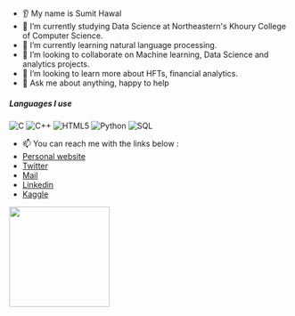 
* 👂 My name is Sumit Hawal
* 🔭 I’m currently studying Data Science at Northeastern's Khoury College of Computer Science.  
* 🌱 I’m currently learning natural language processing.
* 🤝 I’m looking to collaborate on Machine learning, Data Science and analytics projects.
* 🤔 I’m looking to learn more about HFTs, financial analytics.
* :speech_balloon: Ask me about anything, happy to help





##### Languages I use

![C](https://img.shields.io/badge/-C-000000?style=flat&logo=c)
![C++](https://img.shields.io/badge/-C++-000000?style=flat&logo=c%2B%2B)
![HTML5](https://img.shields.io/badge/-HTML5-000000?style=flat&logo=html5)
![Python](https://img.shields.io/badge/-Python-000000?style=flat&logo=python)
![SQL](https://img.shields.io/badge/-SQL-000000?style=flat&logo=postgresql)




- :mailbox: You can reach me with the links below :
-  [Personal website](https://github.com/sumithawal/sumit_hawal_portfolio.github.io)
-  [Twitter](https://twitter.com/Sumit_Hawal7)
-  [Mail](smeethawal@gmail.com)
-  [Linkedin](https://www.linkedin.com/in/sumit-hawal-1189b920b/) 
-  [Kaggle](https://www.kaggle.com/sumithawal)

<a href="https://github.com/AVS1508">
  <img height="180em" src="https://github-readme-stats.vercel.app/api?username=sumithawal&theme=buefy&show_icons=true" />
<!--   <img height="180em" src="https://github-readme-stats.vercel.app/api/top-langs/?username=sumithawal&theme=buefy&layout=compact" /> -->
</a>


<!---
sumithawal/sumithawal is a ✨ special ✨ repository because its `README.md` (this file) appears on your GitHub profile.
You can click the Preview link to take a look at your changes.
--->
